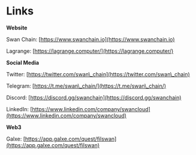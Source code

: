 # Links

**Website**

Swan Chain: [https://www.swanchain.io](https://www.swanchain.io)

Lagrange: [https://lagrange.computer/](https://lagrange.computer/)



**Social Media**

Twitter: [https://twitter.com/swan\_chain](https://twitter.com/swan\_chain)

Telegram: [https://t.me/swan\_chain/](https://t.me/swan\_chain/)

Discord: [https://discord.gg/swanchain](https://discord.gg/swanchain)

LinkedIn: [https://www.linkedin.com/company/swancloud](https://www.linkedin.com/company/swancloud)



**Web3**

Galxe: [https://app.galxe.com/quest/filswan](https://app.galxe.com/quest/filswan)
